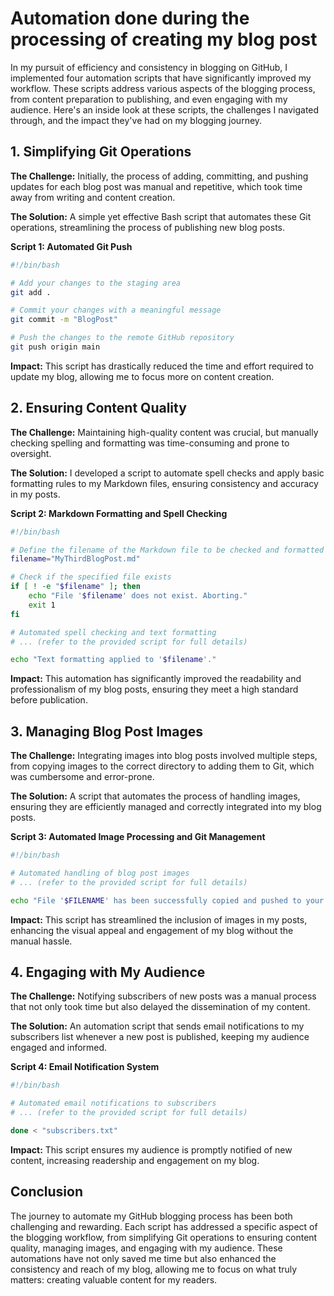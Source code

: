 
# Automation done during the processing of creating my blog post

In my pursuit of efficiency and consistency in blogging on GitHub, I implemented four automation scripts that have significantly improved my workflow. These scripts address various aspects of the blogging process, from content preparation to publishing, and even engaging with my audience. Here's an inside look at these scripts, the challenges I navigated through, and the impact they've had on my blogging journey.

## 1. Simplifying Git Operations

**The Challenge:** Initially, the process of adding, committing, and pushing updates for each blog post was manual and repetitive, which took time away from writing and content creation.

**The Solution:** A simple yet effective Bash script that automates these Git operations, streamlining the process of publishing new blog posts.

**Script 1: Automated Git Push**
```bash
#!/bin/bash

# Add your changes to the staging area
git add .

# Commit your changes with a meaningful message
git commit -m "BlogPost"

# Push the changes to the remote GitHub repository
git push origin main
```

**Impact:** This script has drastically reduced the time and effort required to update my blog, allowing me to focus more on content creation.

## 2. Ensuring Content Quality

**The Challenge:** Maintaining high-quality content was crucial, but manually checking spelling and formatting was time-consuming and prone to oversight.

**The Solution:** I developed a script to automate spell checks and apply basic formatting rules to my Markdown files, ensuring consistency and accuracy in my posts.

**Script 2: Markdown Formatting and Spell Checking**
```bash
#!/bin/bash

# Define the filename of the Markdown file to be checked and formatted
filename="MyThirdBlogPost.md"

# Check if the specified file exists
if [ ! -e "$filename" ]; then
    echo "File '$filename' does not exist. Aborting."
    exit 1
fi

# Automated spell checking and text formatting
# ... (refer to the provided script for full details)

echo "Text formatting applied to '$filename'."
```

**Impact:** This automation has significantly improved the readability and professionalism of my blog posts, ensuring they meet a high standard before publication.

## 3. Managing Blog Post Images

**The Challenge:** Integrating images into blog posts involved multiple steps, from copying images to the correct directory to adding them to Git, which was cumbersome and error-prone.

**The Solution:** A script that automates the process of handling images, ensuring they are efficiently managed and correctly integrated into my blog posts.

**Script 3: Automated Image Processing and Git Management**
```bash
#!/bin/bash

# Automated handling of blog post images
# ... (refer to the provided script for full details)

echo "File '$FILENAME' has been successfully copied and pushed to your Git repository."
```

**Impact:** This script has streamlined the inclusion of images in my posts, enhancing the visual appeal and engagement of my blog without the manual hassle.

## 4. Engaging with My Audience

**The Challenge:** Notifying subscribers of new posts was a manual process that not only took time but also delayed the dissemination of my content.

**The Solution:** An automation script that sends email notifications to my subscribers list whenever a new post is published, keeping my audience engaged and informed.

**Script 4: Email Notification System**
```bash
#!/bin/bash

# Automated email notifications to subscribers
# ... (refer to the provided script for full details)

done < "subscribers.txt"
```

**Impact:** This script ensures my audience is promptly notified of new content, increasing readership and engagement on my blog.

## Conclusion

The journey to automate my GitHub blogging process has been both challenging and rewarding. Each script has addressed a specific aspect of the blogging workflow, from simplifying Git operations to ensuring content quality, managing images, and engaging with my audience. These automations have not only saved me time but also enhanced the consistency and reach of my blog, allowing me to focus on what truly matters: creating valuable content for my readers.
